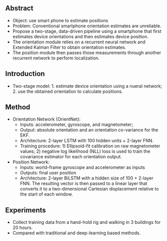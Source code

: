 ## Abstract
* Object: use smart phone to estimate positions
* Problem: Conventional smartphone orientation estimates are unreliable. 
* Propose a two-stage, data-driven pipeline using a smartphone that first estimates device orientations and then estimates device position. 
* The orientation module relies on a recurrent neural network and Extended Kalman Filter to obtain orientation estimates.
* The position module then passes those measurements through another recurrent network to perform localization. 

## Introduction
* Two-stage model: 1. estimate device orientation using a nueral network; 2. use the obtained orientation to calculate positions.

## Method
* Orientation Network (OrientNet):
  * Inputs: accelerometer, gyroscope, and magnetometer;
  * Output: absolute orientation and an orientation co-variance for the EKF.
  * Architecture: 2-layer LSTM with 100 hidden units + 2-layer FNN.
  * Training procedure: 1) Ellipsoid-fit calibration on raw magnetometer values; 2) negative log likelihood (NLL) loss is used to train the covariance estimator for each orientation output.
* Position Network:
  * Inputs: world-frame gyroscope and accelerometer as inputs
  * Outputs: final user position
  * Architecture: 2-layer BiLSTM with a hidden size of 100 + 2-layer FNN. The resulting vector is then passed to a linear layer that converts it to a two-dimensional Cartesian 
  displacement relative to the start of each window. 
  
## Experiments
* Collect training data from a hand-hold rig and walking in 3 buildings for 20 hours. 
* Compared with traditional and deep-learning based methods. 
